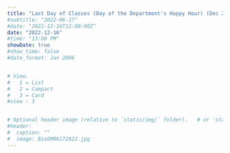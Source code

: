 ```yaml
---
title: "Last Day of Classes (Day of the Department's Happy Hour) (Dec 2022)"
#subtitle: "2022-06-17"
#date: "2022-12-16T12:00:00Z"
date: "2022-12-16"
#time: "13:00 PM"
showDate: true
#show_time: false
#date_format: Jan 2006


# View.
#   1 = List
#   2 = Compact
#   3 = Card
#view : 3


# Optional header image (relative to `static/img/` folder).   # or 'static/media' folder ?
#header:
#  caption: ""
#  image: BioSM06172022.jpg
---
```

